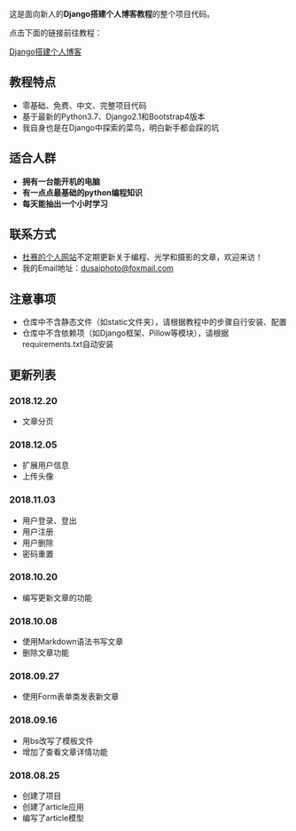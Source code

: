 这是面向新人的**Django搭建个人博客教程**的整个项目代码。

点击下面的链接前往教程：

[Django搭建个人博客](http://www.dusaiphoto.com/article/article-detail/2/)

## 教程特点
- 零基础、免费、中文、完整项目代码
- 基于最新的Python3.7、Django2.1和Bootstrap4版本
- 我自身也是在Django中探索的菜鸟，明白新手都会踩的坑

## 适合人群

- **拥有一台能开机的电脑**
- **有一点点最基础的python编程知识**
- **每天能抽出一个小时学习**

## 联系方式
- [杜赛的个人网站](http://www.dusaiphoto.com)不定期更新关于编程、光学和摄影的文章，欢迎来访！
- 我的Email地址：dusaiphoto@foxmail.com

## 注意事项
- 仓库中不含静态文件（如static文件夹），请根据教程中的步骤自行安装、配置
- 仓库中不含依赖项（如Django框架、Pillow等模块），请根据requirements.txt自动安装

## 更新列表
### 2018.12.20
- 文章分页

### 2018.12.05

- 扩展用户信息
- 上传头像

### 2018.11.03

- 用户登录、登出
- 用户注册
- 用户删除
- 密码重置

### 2018.10.20

- 编写更新文章的功能

### 2018.10.08

- 使用Markdown语法书写文章
- 删除文章功能

### 2018.09.27

- 使用Form表单类发表新文章

### 2018.09.16

- 用bs改写了模板文件
- 增加了查看文章详情功能

### 2018.08.25
- 创建了项目
- 创建了article应用
- 编写了article模型